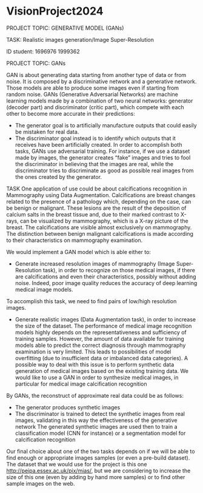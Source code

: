 # VisionProject2024
PROJECT TOPIC: GENERATIVE MODEL (GANs)

TASK: Realistic images generation/Image Super-Resolution

ID student: 1696976 1999362

PROJECT TOPIC: GANs

GAN is about generating data starting from another type of data or from noise. It is composed by a discriminative network and a generative network. Those models are able to produce some images even if starting from random noise.
GANs (Generative Adversarial Networks) are machine learning models made by a combination of two neural networks: generator (decoder part) and discriminator (critic part), which compete with each other to become more accurate in their predictions:
-	The generator goal is to artificially manufacture outputs that could easily be mistaken for real data.
-	The discriminator goal instead is to identify which outputs that it receives have been artificially created.
In order to accomplish both tasks, GANs use adversarial training. For instance, if we use a dataset made by images, the generator creates “fake” images and tries to fool the discriminator in believing that the images are real, while the discriminator tries to discriminate as good as possible real images from the ones created by the generator.

TASK
One application of use could be about calcifications recognition in Mammography using Data Augmentation.
Calcifications are breast changes related to the presence of a pathology which, depending on the case, can be benign or malignant. These lesions are the result of the deposition of calcium salts in the breast tissue and, due to their marked contrast to X-rays, can be visualized by mammography, which is a X-ray picture of the breast.
The calcifications are visible almost exclusively on mammography. The distinction between benign malignant calcifications is made according to their characteristics on mammography examination.

We would implement a GAN model which is able either to:
-	Generate increased resolution images of mammography (Image Super-Resolution task), in order to recognize on those medical images, if there are calcifications and even their characteristics, possibly without adding noise. Indeed, poor image quality reduces the accuracy of deep learning medical image models.

To accomplish this task, we need to find pairs of low/high resolution images.

-	Generate realistic images (Data Augmentation task), in order to increase the size of the dataset. The performance of medical image recognition models highly depends on the representativeness and sufficiency of training samples. However, the amount of data available for training models able to predict the correct diagnosis through mammography examination is very limited. This leads to possibilities of model overfitting (due to insufficient data or imbalanced data categories). A possible way to deal with this issue is to perform synthetic data generation of medical images based on the existing training data. We would like to use a GAN in order to synthesize medical images, in particular for medical image calcification recognition

By GANs, the reconstruct of approximate real data could be as follows:
-	The generator produces synthetic images
-	The discriminator is trained to detect the synthetic images from real images, validating in this way the effectiveness of the generative network
The generated synthetic images are used then to train a classification model (CNN for instance) or a segmentation model for calcification recognition

Our final choice about one of the two tasks depends on if we will be able to find enough or appropriate images samples (or even a pre-build dataset). 
The dataset that we would use for the project is this one http://peipa.essex.ac.uk/pix/mias/, but we are considering to increase the size of this one (even by adding by hand more samples) or to find other sample images on the web.
